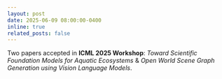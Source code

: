 ```yaml
---
layout: post
date: 2025-06-09 08:00:00-0400
inline: true
related_posts: false
---
```


Two papers accepted in **ICML 2025 Workshop**: 
_Toward Scientific Foundation Models for Aquatic Ecosystems_ &
_Open World Scene Graph Generation using Vision Language Models_.
